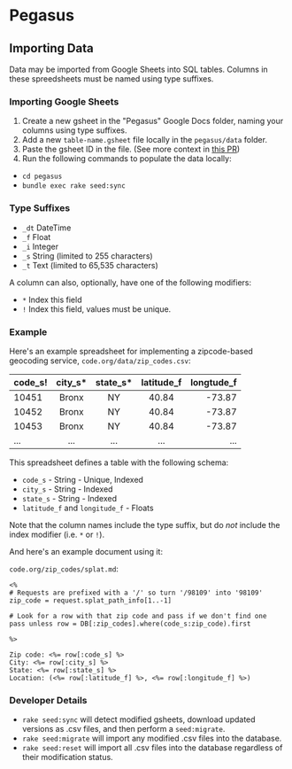# Pegasus

## Importing Data

Data may be imported from Google Sheets into SQL tables. Columns in these spreedsheets must be named using type suffixes.

### Importing Google Sheets

1. Create a new gsheet in the "Pegasus" Google Docs folder, naming your columns using type suffixes.
1. Add a new `table-name.gsheet` file locally in the `pegasus/data` folder.
1. Paste the gsheet ID in the file. (See more context in [this PR](https://github.com/code-dot-org/code-dot-org/pull/54047))
1. Run the following commands to populate the data locally:
- `cd pegasus`
- `bundle exec rake seed:sync`

### Type Suffixes

- `_dt` DateTime
- `_f` Float
- `_i` Integer
- `_s` String (limited to 255 characters)
- `_t` Text (limited  to 65,535 characters)

A column can also, optionally, have one of the following modifiers:

- `*` Index this field
- `!` Index this field, values must be unique.

### Example


Here's an example spreadsheet for implementing a zipcode-based geocoding service, `code.org/data/zip_codes.csv`:

| code_s! | city_s* | state_s* | latitude_f | longtude_f |
| ------- |:----:|:-----:|:----------:| ----------:|
| 10451   | Bronx | NY | 40.84 | -73.87 |
| 10452   | Bronx | NY | 40.84 | -73.87 |
| 10453   | Bronx | NY | 40.84 | -73.87 |
| ...   | ... | ... | ... | ... |

This spreadsheet defines a table with the following schema:

- `code_s` - String - Unique, Indexed
- `city_s` - String - Indexed
- `state_s` - String - Indexed
- `latitude_f` and `longitude_f` - Floats

Note that the column names include the type suffix, but do *not* include the index modifier (i.e. `*` or `!`).

And here's an example document using it:

`code.org/zip_codes/splat.md`:

```
<%
# Requests are prefixed with a '/' so turn '/98109' into '98109'
zip_code = request.splat_path_info[1..-1]

# Look for a row with that zip code and pass if we don't find one
pass unless row = DB[:zip_codes].where(code_s:zip_code).first

%>

Zip code: <%= row[:code_s] %>
City: <%= row[:city_s] %>
State: <%= row[:state_s] %>
Location: (<%= row[:latitude_f] %>, <%= row[:longitude_f] %>)

```

### Developer Details

- `rake seed:sync` will detect modified gsheets, download updated versions as .csv files, and then perform a `seed:migrate`.
- `rake seed:migrate` will import any modified .csv files into the database.
- `rake seed:reset` will import all .csv files into the database regardless of their modification status.
